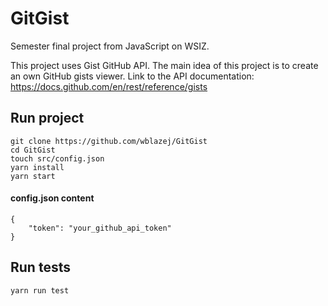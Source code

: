# GitGist
Semester final project from JavaScript on WSIZ.

This project uses Gist GitHub API. The main idea of this project is to create an own GitHub gists viewer. Link to the API documentation: https://docs.github.com/en/rest/reference/gists

## Run project
```
git clone https://github.com/wblazej/GitGist
cd GitGist
touch src/config.json
yarn install
yarn start
```
#### config.json content
```
{
    "token": "your_github_api_token"
}
```

## Run tests
```
yarn run test
```
